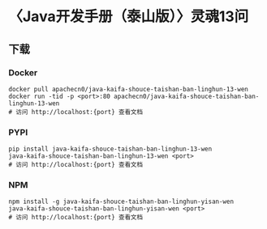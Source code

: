 # 〈Java开发手册（泰山版）〉灵魂13问

## 下载

### Docker

```
docker pull apachecn0/java-kaifa-shouce-taishan-ban-linghun-13-wen
docker run -tid -p <port>:80 apachecn0/java-kaifa-shouce-taishan-ban-linghun-13-wen
# 访问 http://localhost:{port} 查看文档
```

### PYPI

```
pip install java-kaifa-shouce-taishan-ban-linghun-13-wen
java-kaifa-shouce-taishan-ban-linghun-13-wen <port>
# 访问 http://localhost:{port} 查看文档
```

### NPM

```
npm install -g java-kaifa-shouce-taishan-ban-linghun-yisan-wen
java-kaifa-shouce-taishan-ban-linghun-yisan-wen <port>
# 访问 http://localhost:{port} 查看文档
```